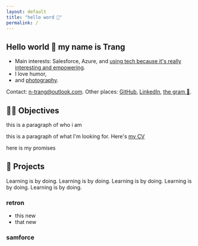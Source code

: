 ```yaml
---
layout: default
title: "hello word 👋"
permalink: /
---
```


## Hello world 👋 my name is Trang 
- Main interests: Salesforce, Azure, and [using tech because it's really interesting and empowering]().
- I love humor,
- and [photography]().

Contact: <n-trang@outlook.com>. Other places: [GitHub](), [LinkedIn](), [the gram 📸]().

## 👷‍♀️ Objectives

this is a paragraph of who i am

this is a paragraph of what I'm looking for. Here's [my CV](./assets/cv-trang.pdf)

here is my promises

## 🔨 Projects

Learning is by doing. Learning is by doing. Learning is by doing. Learning is by doing. Learning is by doing. 

### retron

- this new
- that new

### samforce
